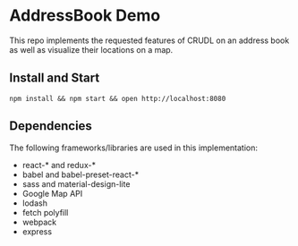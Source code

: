 # AddressBook Demo
This repo implements the requested features of CRUDL on an address book as well as visualize their locations on a map.

## Install and Start

```
npm install && npm start && open http://localhost:8080
```

## Dependencies
The following frameworks/libraries are used in this implementation:
 - react-* and redux-*
 - babel and babel-preset-react-*
 - sass and material-design-lite
 - Google Map API
 - lodash
 - fetch polyfill
 - webpack
 - express
